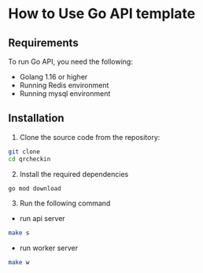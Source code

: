 # How to Use Go API template


## Requirements

To run Go API, you need the following:

- Golang 1.16 or higher
- Running Redis environment
- Running mysql environment

## Installation

1. Clone the source code from the repository:

```bash
git clone 
cd qrcheckin
```

2. Install the required dependencies
```bash
go mod download
```

3. Run the following command
- run api server
```bash
make s
```
- run worker server
```bash
make w
```
